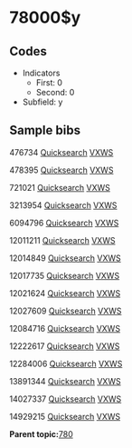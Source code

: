 # 78000$y

## Codes

-   Indicators
    -   First: 0
    -   Second: 0
-   Subfield: y

## Sample bibs

476734 [Quicksearch](https://search.library.yale.edu/catalog/476734) [VXWS](http://prodorbis.library.yale.edu:7014/vxws/GetHoldingsService?bibId=476734)

478395 [Quicksearch](https://search.library.yale.edu/catalog/478395) [VXWS](http://prodorbis.library.yale.edu:7014/vxws/GetHoldingsService?bibId=478395)

721021 [Quicksearch](https://search.library.yale.edu/catalog/721021) [VXWS](http://prodorbis.library.yale.edu:7014/vxws/GetHoldingsService?bibId=721021)

3213954 [Quicksearch](https://search.library.yale.edu/catalog/3213954) [VXWS](http://prodorbis.library.yale.edu:7014/vxws/GetHoldingsService?bibId=3213954)

6094796 [Quicksearch](https://search.library.yale.edu/catalog/6094796) [VXWS](http://prodorbis.library.yale.edu:7014/vxws/GetHoldingsService?bibId=6094796)

12011211 [Quicksearch](https://search.library.yale.edu/catalog/12011211) [VXWS](http://prodorbis.library.yale.edu:7014/vxws/GetHoldingsService?bibId=12011211)

12014849 [Quicksearch](https://search.library.yale.edu/catalog/12014849) [VXWS](http://prodorbis.library.yale.edu:7014/vxws/GetHoldingsService?bibId=12014849)

12017735 [Quicksearch](https://search.library.yale.edu/catalog/12017735) [VXWS](http://prodorbis.library.yale.edu:7014/vxws/GetHoldingsService?bibId=12017735)

12021624 [Quicksearch](https://search.library.yale.edu/catalog/12021624) [VXWS](http://prodorbis.library.yale.edu:7014/vxws/GetHoldingsService?bibId=12021624)

12027609 [Quicksearch](https://search.library.yale.edu/catalog/12027609) [VXWS](http://prodorbis.library.yale.edu:7014/vxws/GetHoldingsService?bibId=12027609)

12084716 [Quicksearch](https://search.library.yale.edu/catalog/12084716) [VXWS](http://prodorbis.library.yale.edu:7014/vxws/GetHoldingsService?bibId=12084716)

12222617 [Quicksearch](https://search.library.yale.edu/catalog/12222617) [VXWS](http://prodorbis.library.yale.edu:7014/vxws/GetHoldingsService?bibId=12222617)

12284006 [Quicksearch](https://search.library.yale.edu/catalog/12284006) [VXWS](http://prodorbis.library.yale.edu:7014/vxws/GetHoldingsService?bibId=12284006)

13891344 [Quicksearch](https://search.library.yale.edu/catalog/13891344) [VXWS](http://prodorbis.library.yale.edu:7014/vxws/GetHoldingsService?bibId=13891344)

14027337 [Quicksearch](https://search.library.yale.edu/catalog/14027337) [VXWS](http://prodorbis.library.yale.edu:7014/vxws/GetHoldingsService?bibId=14027337)

14929215 [Quicksearch](https://search.library.yale.edu/catalog/14929215) [VXWS](http://prodorbis.library.yale.edu:7014/vxws/GetHoldingsService?bibId=14929215)

**Parent topic:**[780](../../tags/780/780.md)

